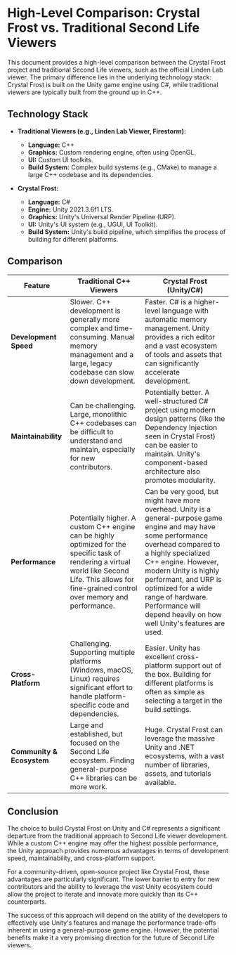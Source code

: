 # High-Level Comparison: Crystal Frost vs. Traditional Second Life Viewers

This document provides a high-level comparison between the Crystal Frost project and traditional Second Life viewers, such as the official Linden Lab viewer. The primary difference lies in the underlying technology stack: Crystal Frost is built on the Unity game engine using C#, while traditional viewers are typically built from the ground up in C++.

## Technology Stack

*   **Traditional Viewers (e.g., Linden Lab Viewer, Firestorm):**
    *   **Language:** C++
    *   **Graphics:** Custom rendering engine, often using OpenGL.
    *   **UI:** Custom UI toolkits.
    *   **Build System:** Complex build systems (e.g., CMake) to manage a large C++ codebase and its dependencies.

*   **Crystal Frost:**
    *   **Language:** C#
    *   **Engine:** Unity 2021.3.6f1 LTS.
    *   **Graphics:** Unity's Universal Render Pipeline (URP).
    *   **UI:** Unity's UI system (e.g., UGUI, UI Toolkit).
    *   **Build System:** Unity's build pipeline, which simplifies the process of building for different platforms.

## Comparison

| Feature                 | Traditional C++ Viewers                                                                                              | Crystal Frost (Unity/C#)                                                                                                    |
| ----------------------- | -------------------------------------------------------------------------------------------------------------------- | --------------------------------------------------------------------------------------------------------------------------- |
| **Development Speed**   | Slower. C++ development is generally more complex and time-consuming. Manual memory management and a large, legacy codebase can slow down development. | Faster. C# is a higher-level language with automatic memory management. Unity provides a rich editor and a vast ecosystem of tools and assets that can significantly accelerate development. |
| **Maintainability**     | Can be challenging. Large, monolithic C++ codebases can be difficult to understand and maintain, especially for new contributors. | Potentially better. A well-structured C# project using modern design patterns (like the Dependency Injection seen in Crystal Frost) can be easier to maintain. Unity's component-based architecture also promotes modularity. |
| **Performance**         | Potentially higher. A custom C++ engine can be highly optimized for the specific task of rendering a virtual world like Second Life. This allows for fine-grained control over memory and performance. | Can be very good, but might have more overhead. Unity is a general-purpose game engine and may have some performance overhead compared to a highly specialized C++ engine. However, modern Unity is highly performant, and URP is optimized for a wide range of hardware. Performance will depend heavily on how well Unity's features are used. |
| **Cross-Platform**      | Challenging. Supporting multiple platforms (Windows, macOS, Linux) requires significant effort to handle platform-specific code and dependencies. | Easier. Unity has excellent cross-platform support out of the box. Building for different platforms is often as simple as selecting a target in the build settings. |
| **Community & Ecosystem** | Large and established, but focused on the Second Life ecosystem. Finding general-purpose C++ libraries can be more work. | Huge. Crystal Frost can leverage the massive Unity and .NET ecosystems, with a vast number of libraries, assets, and tutorials available. |

## Conclusion

The choice to build Crystal Frost on Unity and C# represents a significant departure from the traditional approach to Second Life viewer development. While a custom C++ engine may offer the highest possible performance, the Unity approach provides numerous advantages in terms of development speed, maintainability, and cross-platform support.

For a community-driven, open-source project like Crystal Frost, these advantages are particularly significant. The lower barrier to entry for new contributors and the ability to leverage the vast Unity ecosystem could allow the project to iterate and innovate more quickly than its C++ counterparts.

The success of this approach will depend on the ability of the developers to effectively use Unity's features and manage the performance trade-offs inherent in using a general-purpose game engine. However, the potential benefits make it a very promising direction for the future of Second Life viewers.
